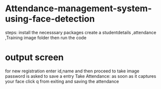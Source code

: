 # Attendance-management-system-using-face-detection
steps:
install the necesssary packages
create a studentdetails ,attendance ,Training image folder
then run the code
# output screen
for new registration
  enter id,name and then proceed to take image
  password is asked to save a entry
Take Attendance:
   as soon as it captures your face click q from exiting and saving the attendance
